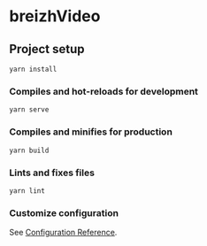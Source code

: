 # breizhVideo

## Project setup

```
yarn install

```

### Compiles and hot-reloads for development

```
yarn serve
```

### Compiles and minifies for production

```
yarn build

```

### Lints and fixes files
```
yarn lint
```

### Customize configuration
See [Configuration Reference](https://cli.vuejs.org/config/).
